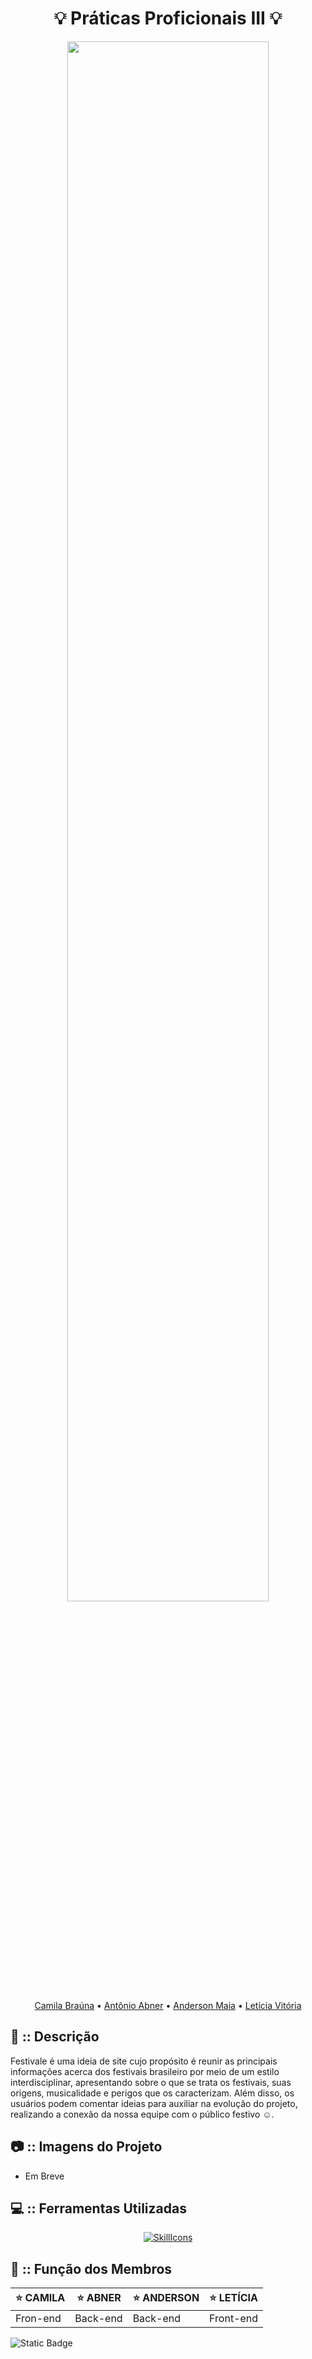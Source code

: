 <div align="center">

<h1> 💡 Práticas Proficionais III 💡 </h1>

<img width="80%" src="https://github.com/Cam1ss/Projeto_Apple_Academy/assets/125037138/25492536-7b89-4607-a8c0-b29a59c15966">

<a href="https://github.com/Cam1ss" target="_self" rel="external">Camila Braúna</a> 
  • <a href="https://github.com/frsmth" target="_self" rel="external">Antônio Abner</a> •
    <a href="https://github.com/TheAnders007" target="_self" rel="external">Anderson Maia</a> • 
    <a href="https://github.com/mareshbard" target="_self" rel="external">Letícia Vitória</a>

</div>

<div align="left">

<h2> 📍 :: Descrição </h2>
   
Festivale é uma ideia de site cujo propósito é reunir as principais informações acerca dos festivais brasileiro por meio de um estilo interdisciplinar, apresentando sobre o que se trata os festivais, suas origens, musicalidade e perigos que os caracterizam. Além disso, os usuários podem comentar ideias para auxiliar na evolução do projeto, realizando a conexão da nossa equipe com o público festivo ☺️. 

<h2> 📷 :: Imagens do Projeto </h2>

- Em Breve

<h2> 💻 :: Ferramentas Utilizadas </h2>

<div align="center">

[![SkillIcons](https://skillicons.dev/icons?i=js,html,css,react,nodejs,mongodb,figma,bootstrap,vscode)](https://skillicons.dev)<br/>

</div>


<h2> 🤝 :: Função dos Membros </h2>

</div>

<div align="center">

|⭐ CAMILA  | ⭐ ABNER |⭐ ANDERSON | ⭐ LETÍCIA | 
| -------- | -------- | -------- | ---------- | 
|  Fron-end |  Back-end |  Back-end |  Front-end |  

</div>


![Static Badge](https://img.shields.io/badge/STATUS-EM%20ANDAMENTO-brightgreen?style=for-the-badge&color=yellow)

